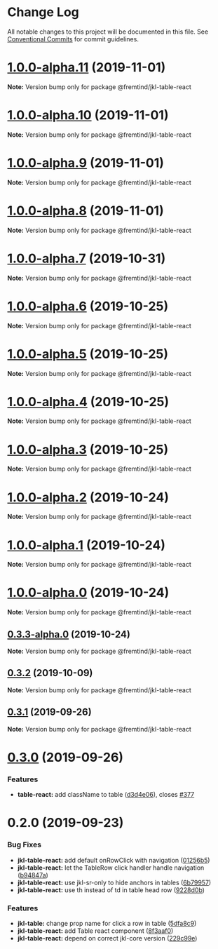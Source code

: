 # Change Log

All notable changes to this project will be documented in this file.
See [Conventional Commits](https://conventionalcommits.org) for commit guidelines.

# [1.0.0-alpha.11](https://github.com/fremtind/jokul/compare/@fremtind/jkl-table-react@1.0.0-alpha.10...@fremtind/jkl-table-react@1.0.0-alpha.11) (2019-11-01)

**Note:** Version bump only for package @fremtind/jkl-table-react





# [1.0.0-alpha.10](https://github.com/fremtind/jokul/compare/@fremtind/jkl-table-react@0.3.2...@fremtind/jkl-table-react@1.0.0-alpha.10) (2019-11-01)

**Note:** Version bump only for package @fremtind/jkl-table-react





# [1.0.0-alpha.9](https://github.com/fremtind/jokul/compare/@fremtind/jkl-table-react@1.0.0-alpha.8...@fremtind/jkl-table-react@1.0.0-alpha.9) (2019-11-01)

**Note:** Version bump only for package @fremtind/jkl-table-react





# [1.0.0-alpha.8](https://github.com/fremtind/jokul/compare/@fremtind/jkl-table-react@1.0.0-alpha.7...@fremtind/jkl-table-react@1.0.0-alpha.8) (2019-11-01)

**Note:** Version bump only for package @fremtind/jkl-table-react





# [1.0.0-alpha.7](https://github.com/fremtind/jokul/compare/@fremtind/jkl-table-react@1.0.0-alpha.6...@fremtind/jkl-table-react@1.0.0-alpha.7) (2019-10-31)

**Note:** Version bump only for package @fremtind/jkl-table-react





# [1.0.0-alpha.6](https://github.com/fremtind/jokul/compare/@fremtind/jkl-table-react@1.0.0-alpha.5...@fremtind/jkl-table-react@1.0.0-alpha.6) (2019-10-25)

**Note:** Version bump only for package @fremtind/jkl-table-react





# [1.0.0-alpha.5](https://github.com/fremtind/jokul/compare/@fremtind/jkl-table-react@1.0.0-alpha.4...@fremtind/jkl-table-react@1.0.0-alpha.5) (2019-10-25)

**Note:** Version bump only for package @fremtind/jkl-table-react





# [1.0.0-alpha.4](https://github.com/fremtind/jokul/compare/@fremtind/jkl-table-react@1.0.0-alpha.3...@fremtind/jkl-table-react@1.0.0-alpha.4) (2019-10-25)

**Note:** Version bump only for package @fremtind/jkl-table-react





# [1.0.0-alpha.3](https://github.com/fremtind/jokul/compare/@fremtind/jkl-table-react@1.0.0-alpha.2...@fremtind/jkl-table-react@1.0.0-alpha.3) (2019-10-25)

**Note:** Version bump only for package @fremtind/jkl-table-react





# [1.0.0-alpha.2](https://github.com/fremtind/jokul/compare/@fremtind/jkl-table-react@1.0.0-alpha.1...@fremtind/jkl-table-react@1.0.0-alpha.2) (2019-10-24)

**Note:** Version bump only for package @fremtind/jkl-table-react





# [1.0.0-alpha.1](https://github.com/fremtind/jokul/compare/@fremtind/jkl-table-react@1.0.0-alpha.0...@fremtind/jkl-table-react@1.0.0-alpha.1) (2019-10-24)

**Note:** Version bump only for package @fremtind/jkl-table-react





# [1.0.0-alpha.0](https://github.com/fremtind/jokul/compare/@fremtind/jkl-table-react@0.3.3-alpha.0...@fremtind/jkl-table-react@1.0.0-alpha.0) (2019-10-24)

**Note:** Version bump only for package @fremtind/jkl-table-react





## [0.3.3-alpha.0](https://github.com/fremtind/jokul/compare/@fremtind/jkl-table-react@0.3.2...@fremtind/jkl-table-react@0.3.3-alpha.0) (2019-10-24)

**Note:** Version bump only for package @fremtind/jkl-table-react





## [0.3.2](https://github.com/fremtind/jokul/compare/@fremtind/jkl-table-react@0.3.1...@fremtind/jkl-table-react@0.3.2) (2019-10-09)

**Note:** Version bump only for package @fremtind/jkl-table-react





## [0.3.1](https://github.com/fremtind/jokul/compare/@fremtind/jkl-table-react@0.3.0...@fremtind/jkl-table-react@0.3.1) (2019-09-26)

**Note:** Version bump only for package @fremtind/jkl-table-react





# [0.3.0](https://github.com/fremtind/jokul/compare/@fremtind/jkl-table-react@0.2.0...@fremtind/jkl-table-react@0.3.0) (2019-09-26)


### Features

* **table-react:** add className to table ([d3d4e06](https://github.com/fremtind/jokul/commit/d3d4e06)), closes [#377](https://github.com/fremtind/jokul/issues/377)





# 0.2.0 (2019-09-23)


### Bug Fixes

* **jkl-table-react:** add default onRowClick with navigation ([01256b5](https://github.com/fremtind/jokul/commit/01256b5))
* **jkl-table-react:** let the TableRow click handler handle navigation ([b94847a](https://github.com/fremtind/jokul/commit/b94847a))
* **jkl-table-react:** use jkl-sr-only to hide anchors in tables ([6b79957](https://github.com/fremtind/jokul/commit/6b79957))
* **jkl-table-react:** use th instead of td in table head row ([9228d0b](https://github.com/fremtind/jokul/commit/9228d0b))


### Features

* **jkl-table:** change prop name for click a row in table ([5dfa8c9](https://github.com/fremtind/jokul/commit/5dfa8c9))
* **jkl-table-react:** add Table react component ([8f3aaf0](https://github.com/fremtind/jokul/commit/8f3aaf0))
* **jkl-table-react:** depend on correct jkl-core version ([229c99e](https://github.com/fremtind/jokul/commit/229c99e))
